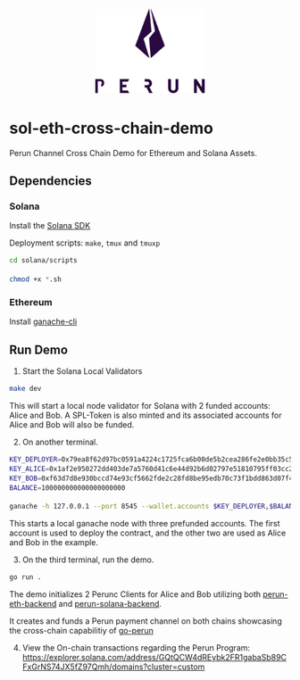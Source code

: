 <h1 align="center"><br>
    <a href="https://perun.network/"><img src=".assets/go-perun.png" alt="Perun" width="196"></a>
<br></h1>


# sol-eth-cross-chain-demo
Perun Channel Cross Chain Demo for Ethereum and Solana Assets.

## Dependencies
### Solana
 Install the [Solana SDK](https://solana.com/docs/intro/installation)

 Deployment scripts: `make`, `tmux` and `tmuxp`

 ```bash
cd solana/scripts

chmod +x *.sh
```

### Ethereum
Install [ganache-cli](https://github.com/trufflesuite/ganache-cli)


## Run Demo
1. Start the Solana Local Validators

```bash
make dev
```

This will start a local node validator for Solana with 2 funded accounts: Alice and Bob. A SPL-Token is also minted and its associated accounts for Alice and Bob will also be funded.

2. On another terminal.
```sh
KEY_DEPLOYER=0x79ea8f62d97bc0591a4224c1725fca6b00de5b2cea286fe2e0bb35c5e76be46e
KEY_ALICE=0x1af2e950272dd403de7a5760d41c6e44d92b6d02797e51810795ff03cc2cda4f
KEY_BOB=0xf63d7d8e930bccd74e93cf5662fde2c28fd8be95edb70c73f1bdd863d07f412e
BALANCE=100000000000000000000

ganache -h 127.0.0.1 --port 8545 --wallet.accounts $KEY_DEPLOYER,$BALANCE $KEY_ALICE,$BALANCE $KEY_BOB,$BALANCE -b 5 
```
This starts a local ganache node with three prefunded accounts. The first account is used to deploy the contract, and the other two are used as Alice and Bob in the example.

3. On the third terminal, run the demo.
```sh
go run .
```

The demo initializes 2 Perunc Clients for Alice and Bob utilizing both [perun-eth-backend](https://github.com/perun-network/perun-eth-backend) and [perun-solana-backend](https://github.com/perun-network/perun-solana-backend). 

It creates and funds a Perun payment channel on both chains showcasing the cross-chain capabilitiy of [go-perun](https://github.com/perun-network/go-perun)

4. View the On-chain transactions regarding the Perun Program: https://explorer.solana.com/address/GQtQCW4dREybk2FR1gabaSb89CFxGrNS74JX5fZ97Qmh/domains?cluster=custom
   


